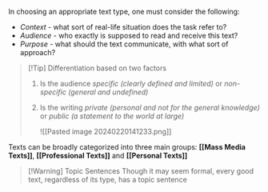 In choosing an appropriate text type, one must consider the following:
- *Context* - what sort of real-life situation does the task refer to?
- *Audience* - who exactly is supposed to read and receive this text?
- *Purpose* - what should the text communicate, with what sort of approach?

> [!Tip] Differentiation based on two factors
> 1. Is the audience *specific (clearly defined and limited)*  or *non-specific (general and undefined)*  
> 2. Is the writing *private (personal and not for the general knowledge)* or *public (a statement to the world at large)*
>    
>    ![[Pasted image 20240220141233.png]]


Texts can be broadly categorized into three main groups: **[[Mass Media Texts]]**, **[[Professional Texts]]** and **[[Personal Texts]]**



> [!Warning] Topic Sentences
> Though it may seem formal, every good text, regardless of its type, has a topic sentence



